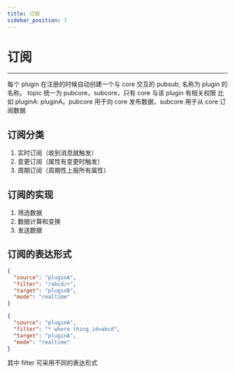 ```yaml
---
title: 订阅
sidebar_position: 7
---
```




# 订阅

----
每个 plugin 在注册的时候自动创建一个与 core 交互的 pubsub, 名称为 plugin 的名称。 topic 统一为 pubcore，subcore，只有 core 与该 plugin 有相关权限
比如
pluginA: pluginA。pubcore 用于向 core 发布数据，subcore 用于从 core 订阅数据
## 订阅分类

1. 实时订阅（收到消息就触发）
2. 变更订阅（属性有变更时触发）
3. 周期订阅（周期性上报所有属性）

## 订阅的实现
1. 筛选数据
2. 数据计算和变换
3. 发送数据

## 订阅的表达形式

```json
{
  "source": "pluginA",
  "filter": "/abcd/+",
  "target": "pluginB",
  "mode": "realtime"
}
```
```json
{
  "source": "pluginA",
  "filter": "* where thing_id=abcd",
  "target": "pluginA",
  "mode": "realtime"
}
```
其中 filter 可采用不同的表达形式

